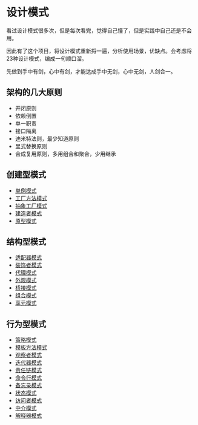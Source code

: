 设计模式
======
看过设计模式很多次，但是每次看完，觉得自己懂了，但是实践中自己还是不会用。

因此有了这个项目，将设计模式重新捋一遍，分析使用场景，优缺点。会考虑将23种设计模式，编成一句顺口溜。

先做到手中有剑，心中有剑，才能达成手中无剑，心中无剑，人剑合一。

## 架构的几大原则
- 开闭原则
- 依赖倒置
- 单一职责
- 接口隔离
- 迪米特法则，最少知道原则
- 里式替换原则
- 合成复用原则，多用组合和聚合，少用继承

## 创建型模式
* [单例模式](./create/Singleton.md)
* [工厂方法模式](./create/Factory.md)
* [抽象工厂模式](./create/AbstractFactory.md)
* [建造者模式](./create/Build.md)
* [原型模式](./create/Prototype.md)

## 结构型模式
* [适配器模式](./structure/Adapter.md)
* [装饰者模式](./structure/Decorator.md)
* [代理模式](./structure/Proxy.md)
* [外观模式](./structure/Facade.md)
* [桥接模式](./structure/Bridge.md)
* [组合模式](./structure/Composite.md)
* [享元模式](./structure/Share.md)

## 行为型模式
* [策略模式](./behavior/Strategy.md)
* [模板方法模式](./behavior/Template.md)
* [观察者模式](./behavior/Observer.md)
* [迭代器模式](./behavior/Iterator.md)
* [责任链模式](./behavior/Handler.md)
* [命令行模式](./behavior/Command.md)
* [备忘录模式](./behavior/Memo.md)
* [状态模式](./behavior/State.md)
* [访问者模式](./behavior/Visitor.md)
* [中介模式](./behavior/Mediator.md)
* [解释器模式](./behavior/Interpreter.md)
